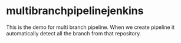 # multibranchpipelinejenkins
   This is the demo for multi branch pipeline. When we create pipeline it automatically detect all the branch from  that repository.
